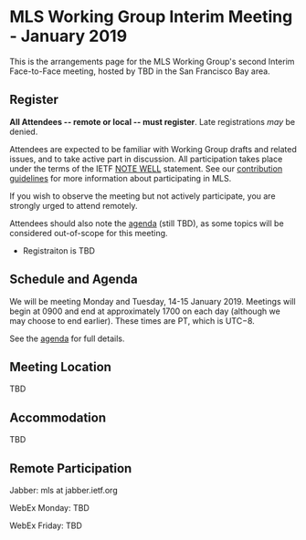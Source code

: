 # MLS Working Group Interim Meeting - January 2019

This is the arrangements page for the MLS Working Group's second Interim Face-to-Face meeting,
hosted by TBD in the San Francisco Bay area.

## Register

**All Attendees -- remote or local -- must register**. Late registrations _may_ be denied.

Attendees are expected to be familiar with Working Group drafts and related issues, and to take active part in discussion. All participation takes place under the terms of the IETF [NOTE WELL](https://www.ietf.org/about/note-well.html) statement. See our [contribution guidelines](../CONTRIBUTING.md) for more information about participating in MLS.

If you wish to observe the meeting but not actively participate, you are strongly urged to attend remotely.

Attendees should also note the [agenda](agenda.md) (still TBD), as some topics will be considered out-of-scope for this meeting.

* Registraiton is TBD

## Schedule and Agenda

We will be meeting Monday and Tuesday, 14-15 January 2019. Meetings will begin at 0900 and end at
approximately 1700 on each day (although we may choose to end earlier).  These times are PT, which is UTC−8.

See the [agenda](agenda.md) for full details.


## Meeting Location

TBD
## Accommodation

TBD
<!--
## Network

## Transportation
-->

## Remote Participation

Jabber: mls at jabber.ietf.org

WebEx Monday: TBD

WebEx Friday: TBD
